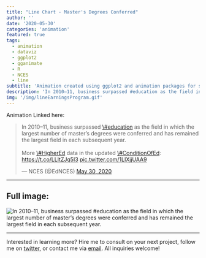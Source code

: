 ```yaml
---
title: "Line Chart - Master's Degrees Conferred"
author: ''
date: '2020-05-30'
categories: 'animation'
featured: true
tags:
  - animation
  - dataviz
  - ggplot2
  - gganimate
  - R
  - NCES
  - line
subtitle: 'Animation created using ggplot2 and animation packages for social media distribution'
description: 'In 2010–11, business surpassed #education as the field in which the largest number of master’s degrees were conferred and has remained the largest field in each subsequent year.'
img: '/img/lineEarningsProgram.gif'
---
```


Animation Linked here:

<blockquote class="twitter-tweet">
<p lang="en" dir="ltr">
In 2010–11, business surpassed
<a href="https://twitter.com/hashtag/education?src=hash&amp;ref_src=twsrc%5Etfw">\#education</a>
as the field in which the largest number of master’s degrees were
conferred and has remained the largest field in each subsequent year.
<br><br>More
<a href="https://twitter.com/hashtag/HigherEd?src=hash&amp;ref_src=twsrc%5Etfw">\#HigherEd</a>
data in the updated
<a href="https://twitter.com/hashtag/ConditionOfEd?src=hash&amp;ref_src=twsrc%5Etfw">\#ConditionOfEd</a>:
<a href="https://t.co/LLltZJq5I3">https://t.co/LLltZJq5I3</a>
<a href="https://t.co/1LIXjjUAA9">pic.twitter.com/1LIXjjUAA9</a>
</p>
— NCES (@EdNCES)
<a href="https://twitter.com/EdNCES/status/1266829511636783105?ref_src=twsrc%5Etfw">May
30, 2020</a>
</blockquote>

---

## Full image:

![In 2010–11, business surpassed #education as the field in which the
largest number of master’s degrees were conferred and has remained the
largest field in each subsequent year.](/img/lineEarningsProgram.gif)

---

Interested in learning more? Hire me to consult on your next project,
follow me on [twitter](https://twitter.com/mikeleeco),
or contact me via [email](mailto:mdlee12@gmail.com). All inquiries
welcome!
